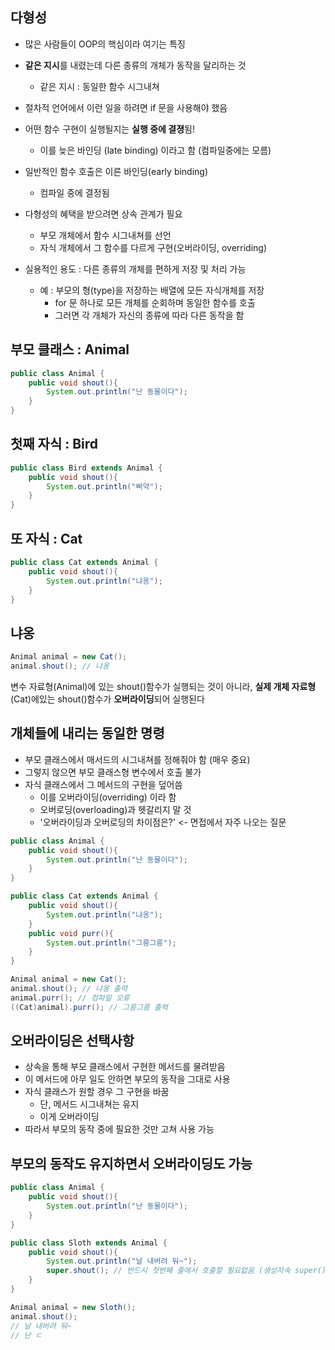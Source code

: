 ## 다형성

- 많은 사람들이 OOP의 핵심이라 여기는 특징
- **같은 지시**를 내렸는데 다른 종류의 개체가 동작을 달리하는 것
  - 같은 지시 : 동일한 함수 시그내쳐
- 절차적 언어에서 이런 일을 하려면 if 문을 사용해야 했음
- 어떤 함수 구현이 실행될지는 **실행 중에 결졍**됨! 
  - 이를 늦은 바인딩 (late binding) 이라고 함 (컴파일중에는 모름)
- 일반적인 함수 호출은 이른 바인딩(early binding)
  - 컴파일 중에 결정됨
- 다형성의 혜택을 받으려면 상속 관계가 필요
  - 부모 개체에서 함수 시그내쳐를 선언
  - 자식 개체에서 그 함수를 다르게 구현(오버라이딩, overriding)

- 실용적인 용도 : 다른 종류의 개체를 편하게 저장 및 처리 가능
  - 예 : 부모의 형(type)을 저장하는 배열에 모든 자식개체를 저장
    - for 문 하나로 모든 개체를 순회하며 동일한 함수를 호출
    - 그러면 각 개체가 자신의 종류에 따라 다른 동작을 함

## 부모 클래스 : Animal

```java
public class Animal {
    public void shout(){
        System.out.println("난 동물이다");
    }
}
```

## 첫째 자식 : Bird

```java
public class Bird extends Animal {
    public void shout(){
        System.out.println("삐약");
    }
}
```

## 또  자식 : Cat

```java
public class Cat extends Animal {
    public void shout(){
        System.out.println("냐옹");
    }
}
```

## 냐옹

```java
Animal animal = new Cat();
animal.shout(); // 냐옹
```

변수 자료형(Animal)에 있는 shout()함수가 실행되는 것이 아니라, **실제 개체 자료형**(Cat)에있는 shout()함수가 **오버라이딩**되어 실행된다

## 개체들에 내리는 동일한 명령

- 부모 클래스에서 매서드의 시그내쳐를 정해줘야 함 (매우 중요)
- 그렇지 않으면 부모 클래스형 변수에서 호출 불가
- 자식 클래스에서 그 메서드의 구현을 덮어씀
  - 이를 오버라이딩(overriding) 이라 함
  - 오버로딩(overloading)과 헷갈리지 말 것
  - '오버라이딩과 오버로딩의 차이점은?' <- 면접에서 자주 나오는 질문

```java
public class Animal {
    public void shout(){
        System.out.println("난 동물이다");
    }
}
```

```java
public class Cat extends Animal {
    public void shout(){
        System.out.println("냐옹");
    }
    public void purr(){
        System.out.println("그릉그릉");
    }
}
```

```java
Animal animal = new Cat();
animal.shout(); // 냐옹 출력
animal.purr(); // 컴파일 오류
((Cat)animal).purr(); // 그릉그릉 출력
```

## 오버라이딩은 선택사항

- 상속을 통해 부모 클래스에서 구현한 메서드를 물려받음
- 이 메서드에 아무 일도 안하면 부모의 동작을 그대로 사용
- 자식 클래스가 원할 경우 그 구현을 바꿈
  - 단, 메서드 시그내쳐는 유지
  - 이게 오버라이딩
- 따라서 부모의 동작 중에 필요한 것만 고쳐 사용 가능

## 부모의 동작도 유지하면서 오버라이딩도 가능

```java
public class Animal {
    public void shout(){
        System.out.println("난 동물이다");
    }
}
```

```java
public class Sloth extends Animal {
    public void shout(){
        System.out.println("날 내버려 둬~");
        super.shout(); // 반드시 첫번째 줄에서 호출할 필요없음 (생성자속 super() 호출과 다름)
    }
}
```

```java
Animal animal = new Sloth();
animal.shout();
// 날 내버려 둬~
// 난 ㄷ
```

